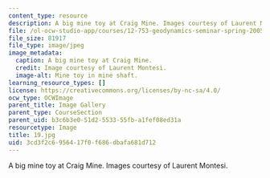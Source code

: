 ```yaml
---
content_type: resource
description: A big mine toy at Craig Mine. Images courtesy of Laurent Montesi.
file: /ol-ocw-studio-app/courses/12-753-geodynamics-seminar-spring-2005/3cd3f2c6956417f0f686dbafa681d712_19.jpg
file_size: 81917
file_type: image/jpeg
image_metadata:
  caption: A big mine toy at Craig Mine.
  credit: Image courtesy of Laurent Montesi.
  image-alt: Mine toy in mine shaft.
learning_resource_types: []
license: https://creativecommons.org/licenses/by-nc-sa/4.0/
ocw_type: OCWImage
parent_title: Image Gallery
parent_type: CourseSection
parent_uid: b3c6b3e0-51d2-5533-55fb-a1fef08ed31a
resourcetype: Image
title: 19.jpg
uid: 3cd3f2c6-9564-17f0-f686-dbafa681d712
---
```

A big mine toy at Craig Mine. Images courtesy of Laurent Montesi.